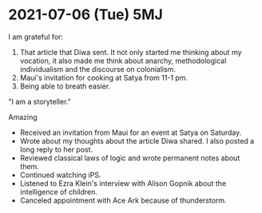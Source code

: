 # 2021-07-06 (Tue) 5MJ

I am grateful for:

1. That article that Diwa sent. It not only started me thinking about my vocation, it also made me think about anarchy, methodological individualism and the discourse on colonialism.
2. Maui's invitation for cooking at Satya from 11-1 pm.
3. Being able to breath easier.

"I am a storyteller."

Amazing

- Received an invitation from Maui for an event at Satya on Saturday.
- Wrote about my thoughts about the article Diwa shared. I also posted a long reply to her post.
- Reviewed classical laws of logic and wrote permanent notes about them.
- Continued watching iPS.
- Listened to Ezra Klein's interview with Alison Gopnik about the intelligence of children.
- Canceled appointment with Ace Ark because of thunderstorm.

